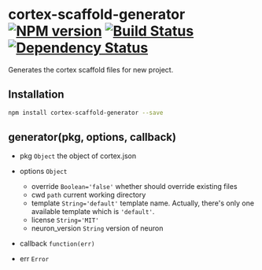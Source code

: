 # cortex-scaffold-generator [![NPM version](https://badge.fury.io/js/cortex-scaffold-generator.svg)](http://badge.fury.io/js/cortex-scaffold-generator) [![Build Status](https://travis-ci.org/cortexjs/cortex-scaffold-generator.svg?branch=master)](https://travis-ci.org/cortexjs/cortex-scaffold-generator) [![Dependency Status](https://gemnasium.com/cortexjs/cortex-scaffold-generator.svg)](https://gemnasium.com/cortexjs/cortex-scaffold-generator)

Generates the cortex scaffold files for new project.

## Installation

```bash
npm install cortex-scaffold-generator --save
```

## generator(pkg, options, callback)

- pkg `Object` the object of cortex.json
- options `Object`
	- override `Boolean='false'` whether should override existing files
	- cwd `path` current working directory
	- template `String='default'` template name. Actually, there's only one available template which is `'default'`.
	- license `String='MIT'`
  - neuron_version `String` version of neuron
	
- callback `function(err)`
- err `Error`
